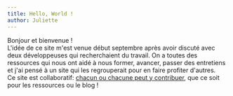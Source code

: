 ```yaml
---
title: Hello, World !
author: Juliette
---
```


Bonjour et bienvenue !<br/>
L'idée de ce site m'est venue début septembre après avoir discuté avec deux développeuses qui recherchaient du travail. On a toutes des ressources qui nous ont aidé à nous former, avancer, passer des entretiens et j'ai pensé à un site qui les regrouperait pour en faire profiter d'autres.<br/>
Ce site est collaboratif: [chacun ou chacune peut y contribuer](docs/comment-contribuer), que ce soit pour les ressources ou le blog !
